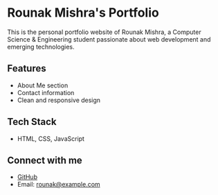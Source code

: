 # Rounak Mishra's Portfolio

This is the personal portfolio website of Rounak Mishra, a Computer Science & Engineering student passionate about web development and emerging technologies.

## Features
- About Me section
- Contact information
- Clean and responsive design

## Tech Stack
- HTML, CSS, JavaScript

## Connect with me
- [GitHub](https://github.com/rounakmishra06)
- Email: rounak@example.com
